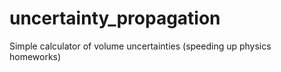 # uncertainty_propagation
Simple calculator of volume uncertainties (speeding up physics homeworks)
